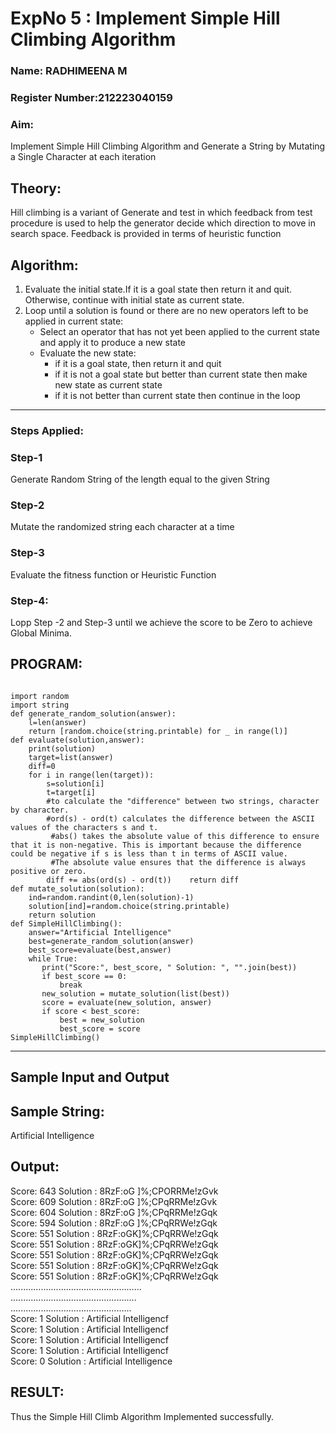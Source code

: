 <h1>ExpNo 5 : Implement Simple Hill Climbing Algorithm</h1> 
<h3>Name: RADHIMEENA M </h3>
<h3>Register Number:212223040159</h3>
<H3>Aim:</H3>
<p>Implement Simple Hill Climbing Algorithm and Generate a String by Mutating a Single Character at each iteration </p>
<h2> Theory: </h2>
<p>Hill climbing is a variant of Generate and test in which feedback from test procedure is used to help the generator decide which direction to move in search space.
Feedback is provided in terms of heuristic function
</p>


<h2>Algorithm:</h2>
<p>
<ol>
 <li> Evaluate the initial state.If it is a goal state then return it and quit. Otherwise, continue with initial state as current state.</li> 
<li>Loop until a solution is found or there are no new operators left to be applied in current state:
<ul><li>Select an operator that has not yet been applied to the current state and apply it to produce a new state</li>
<li>Evaluate the new state:
  <ul>
<li>if it is a goal state, then return it and quit</li>
<li>if it is not a goal state but better than current state then make new state as current state</li>
<li>if it is not better than current state then continue in the loop</li>
    </ul>
</li>
</ul>
</li>
</ol>

</p>
<hr>
<h3> Steps Applied:</h3>
<h3>Step-1</h3>
<p> Generate Random String of the length equal to the given String</p>
<h3>Step-2</h3>
<p>Mutate the randomized string each character at a time</p>
<h3>Step-3</h3>
<p> Evaluate the fitness function or Heuristic Function</p>
<h3>Step-4:</h3>
<p> Lopp Step -2 and Step-3  until we achieve the score to be Zero to achieve Global Minima.</p>

## PROGRAM:
```

import random
import string
def generate_random_solution(answer):
    l=len(answer)
    return [random.choice(string.printable) for _ in range(l)]
def evaluate(solution,answer):
    print(solution)
    target=list(answer)
    diff=0
    for i in range(len(target)):
        s=solution[i]
        t=target[i]
        #to calculate the "difference" between two strings, character by character.
        #ord(s) - ord(t) calculates the difference between the ASCII values of the characters s and t.
         #abs() takes the absolute value of this difference to ensure that it is non-negative. This is important because the difference could be negative if s is less than t in terms of ASCII value.
         #The absolute value ensures that the difference is always positive or zero.
        diff += abs(ord(s) - ord(t))    return diff
def mutate_solution(solution):
    ind=random.randint(0,len(solution)-1)
    solution[ind]=random.choice(string.printable)
    return solution
def SimpleHillClimbing():
    answer="Artificial Intelligence"
    best=generate_random_solution(answer)
    best_score=evaluate(best,answer)
    while True:
       print("Score:", best_score, " Solution: ", "".join(best))  
       if best_score == 0:
           break
       new_solution = mutate_solution(list(best))
       score = evaluate(new_solution, answer)
       if score < best_score:
           best = new_solution
           best_score = score
SimpleHillClimbing()
```

<hr>
<h2>Sample Input and Output</h2>
<h2>Sample String:</h2> Artificial Intelligence
<h2>Output:</h2>
Score: 643  Solution :  8RzF:oG ]%;CPORRMe!zGvk<br>
Score: 609  Solution :  8RzF:oG ]%;CPqRRMe!zGvk<br>
Score: 604  Solution :  8RzF:oG ]%;CPqRRMe!zGqk<br>
Score: 594  Solution :  8RzF:oG ]%;CPqRRWe!zGqk<br>
Score: 551  Solution :  8RzF:oGK]%;CPqRRWe!zGqk<br>
Score: 551  Solution :  8RzF:oGK]%;CPqRRWe!zGqk<br>
Score: 551  Solution :  8RzF:oGK]%;CPqRRWe!zGqk<br>
Score: 551  Solution :  8RzF:oGK]%;CPqRRWe!zGqk<br>
Score: 551  Solution :  8RzF:oGK]%;CPqRRWe!zGqk<br>
....................................................<br>
..................................................<br>
................................................<br>
Score: 1  Solution :  Artificial Intelligencf<br>
Score: 1  Solution :  Artificial Intelligencf<br>
Score: 1  Solution :  Artificial Intelligencf<br>
Score: 1  Solution :  Artificial Intelligencf<br>
Score: 0  Solution :  Artificial Intelligence<br>

## RESULT:
 Thus the Simple Hill Climb Algorithm Implemented successfully.
